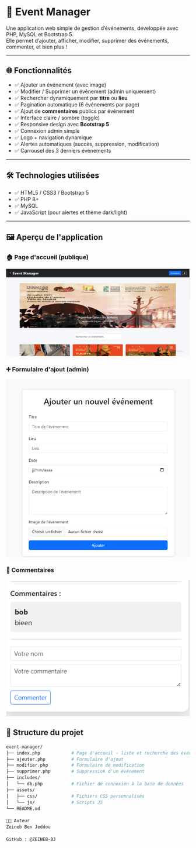 # 🎉 Event Manager

Une application web simple de gestion d’événements, développée avec PHP, MySQL et Bootstrap 5.  
Elle permet d’ajouter, afficher, modifier, supprimer des événements, commenter, et bien plus !

---

## 🌐 Fonctionnalités

- ✅ Ajouter un événement (avec image)
- ✅ Modifier / Supprimer un événement (admin uniquement)
- ✅ Rechercher dynamiquement par **titre** ou **lieu**
- ✅ Pagination automatique (6 événements par page)
- ✅ Ajout de **commentaires** publics par événement
- ✅ Interface claire / sombre (toggle)
- ✅ Responsive design avec **Bootstrap 5**
- ✅ Connexion admin simple
- ✅ Logo + navigation dynamique
- ✅ Alertes automatiques (succès, suppression, modification)
- ✅ Carrousel des 3 derniers événements

---

## 🛠️ Technologies utilisées

- ✅ HTML5 / CSS3 / Bootstrap 5
- ✅ PHP 8+
- ✅ MySQL
- ✅ JavaScript (pour alertes et thème dark/light)

---

## 🖼️ Aperçu de l'application

### 🏠 Page d'accueil (publique)

![Accueil](assets/capture-accueil.png.png)

### ➕ Formulaire d'ajout (admin)

![Ajout](assets/capture-ajout.png.png)

### 💬 Commentaires

![Commentaires](assets/capture-commentaires.png.png)

## 📁 Structure du projet

```bash
event-manager/
├── index.php            # Page d'accueil - liste et recherche des événements
├── ajouter.php          # Formulaire d'ajout
├── modifier.php         # Formulaire de modification
├── supprimer.php        # Suppression d'un événement
├── includes/
│   └── db.php           # Fichier de connexion à la base de données
├── assets/
│   ├── css/             # Fichiers CSS personnalisés
│   └── js/              # Scripts JS
└── README.md

👩‍💻 Auteur
Zeineb Ben Jeddou

GitHub : @ZEINEB-BJ


```
